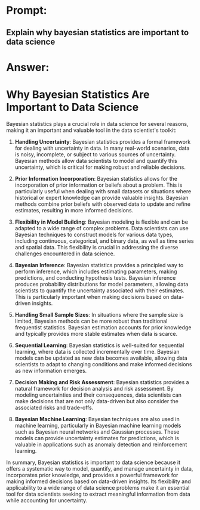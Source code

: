 # Prompt:

## Explain why bayesian statistics are important to data science

# Answer:

# Why Bayesian Statistics Are Important to Data Science

Bayesian statistics plays a crucial role in data science for several reasons, making it an important and valuable tool in the data scientist's toolkit:

1. **Handling Uncertainty**: Bayesian statistics provides a formal framework for dealing with uncertainty in data. In many real-world scenarios, data is noisy, incomplete, or subject to various sources of uncertainty. Bayesian methods allow data scientists to model and quantify this uncertainty, which is critical for making robust and reliable decisions.

2. **Prior Information Incorporation**: Bayesian statistics allows for the incorporation of prior information or beliefs about a problem. This is particularly useful when dealing with small datasets or situations where historical or expert knowledge can provide valuable insights. Bayesian methods combine prior beliefs with observed data to update and refine estimates, resulting in more informed decisions.

3. **Flexibility in Model Building**: Bayesian modeling is flexible and can be adapted to a wide range of complex problems. Data scientists can use Bayesian techniques to construct models for various data types, including continuous, categorical, and binary data, as well as time series and spatial data. This flexibility is crucial in addressing the diverse challenges encountered in data science.

4. **Bayesian Inference**: Bayesian statistics provides a principled way to perform inference, which includes estimating parameters, making predictions, and conducting hypothesis tests. Bayesian inference produces probability distributions for model parameters, allowing data scientists to quantify the uncertainty associated with their estimates. This is particularly important when making decisions based on data-driven insights.

5. **Handling Small Sample Sizes**: In situations where the sample size is limited, Bayesian methods can be more robust than traditional frequentist statistics. Bayesian estimation accounts for prior knowledge and typically provides more stable estimates when data is scarce.

6. **Sequential Learning**: Bayesian statistics is well-suited for sequential learning, where data is collected incrementally over time. Bayesian models can be updated as new data becomes available, allowing data scientists to adapt to changing conditions and make informed decisions as new information emerges.

7. **Decision Making and Risk Assessment**: Bayesian statistics provides a natural framework for decision analysis and risk assessment. By modeling uncertainties and their consequences, data scientists can make decisions that are not only data-driven but also consider the associated risks and trade-offs.

8. **Bayesian Machine Learning**: Bayesian techniques are also used in machine learning, particularly in Bayesian machine learning models such as Bayesian neural networks and Gaussian processes. These models can provide uncertainty estimates for predictions, which is valuable in applications such as anomaly detection and reinforcement learning.

In summary, Bayesian statistics is important to data science because it offers a systematic way to model, quantify, and manage uncertainty in data, incorporates prior knowledge, and provides a powerful framework for making informed decisions based on data-driven insights. Its flexibility and applicability to a wide range of data science problems make it an essential tool for data scientists seeking to extract meaningful information from data while accounting for uncertainty.
